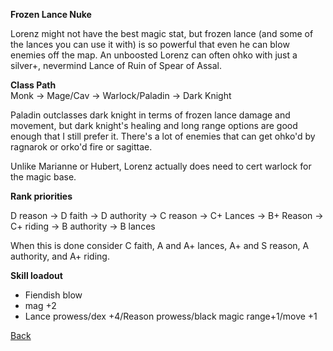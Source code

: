 __Frozen Lance Nuke__

Lorenz might not have the best magic stat, but frozen lance (and some of the lances 
you can use it with) is so powerful that even he can blow enemies off the map. An 
unboosted Lorenz can often ohko with just a silver+, nevermind Lance of Ruin of Spear 
of Assal.

__Class Path__ <br>
Monk -> Mage/Cav -> Warlock/Paladin -> Dark Knight

Paladin outclasses dark knight in terms of frozen lance damage and movement, but dark 
knight's healing and long range options are good enough that I still prefer it. 
There's a lot of enemies that can get ohko'd by ragnarok or orko'd fire or sagittae.

Unlike Marianne or Hubert, Lorenz actually does need to cert warlock for the magic
base.

__Rank priorities__ <br>

D reason -> D faith -> D authority -> C reason -> C+ Lances -> B+ Reason -> C+ riding 
-> B authority -> B lances

When this is done consider C faith, A and A+ lances, A+ and S reason, A authority, 
and A+ riding.

__Skill loadout__
- Fiendish blow
- mag +2
- Lance prowess/dex +4/Reason prowess/black magic range+1/move +1

[Back](https://rocdoc2.github.io/fe3h-discord-builds/Lorenz.html)
